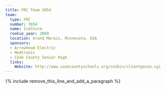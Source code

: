 ```yaml
---
title: FRC Team 3054
team:
  type: FRC
  number: 3054
  name: IceStorm
  rookie_year: 2009
  location: Grand Marais, Minnesota, USA
  sponsors:
  - Arrowhead Electric
  - Medtronic
  - Cook County Senior High
  links:
    Website: http://www.cookcountyschools.org/se3bin/clientgenie.cgi
---
```


{% include remove_this_line_and_add_a_paragraph %}